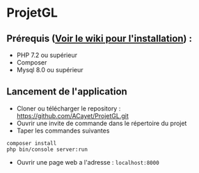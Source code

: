 # ProjetGL

## Prérequis ([Voir le wiki pour l'installation](/../../wiki)) :

* PHP 7.2 ou supérieur
* Composer
* Mysql 8.0 ou supérieur

## Lancement de l'application

* Cloner ou télécharger le repository : https://github.com/ACayet/ProjetGL.git
* Ouvrir une invite de commande dans le répertoire du projet
* Taper les commandes suivantes

```
composer install
php bin/console server:run
```

* Ouvrir une page web a l'adresse : `localhost:8000`
